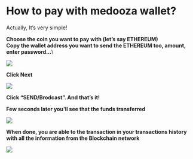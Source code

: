 # How to pay with medooza wallet?



Actually, It’s very simple!

**Choose the coin you want to pay with (let’s say ETHEREUM)**\
**Copy the wallet address you want to send the ETHEREUM too, amount, enter password…**\


![](https://medooza.io/wp-content/uploads/2018/11/medooza-wallet-faq-8-2.png)

**Click Next**

![](https://medooza.io/wp-content/uploads/2018/11/medooza-wallet-faq-9.png)

**Click “SEND/Brodcast”. And that’s it!**

**Few seconds later you’ll see that the funds transferred**

![](https://medooza.io/wp-content/uploads/2018/11/medooza-wallet-faq-10.png)

**When done, you are able to the transaction in your transactions history with all the information from the Blockchain network**

![](https://medooza.io/wp-content/uploads/2018/11/medooza-wallet-faq-11.png)
